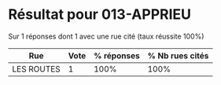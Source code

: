# Résultat pour 013-APPRIEU

Sur 1 réponses dont 1 avec une rue cité (taux réussite 100%)

| Rue | Vote | % réponses | % Nb rues cités|
|-----|------|------------|----------------|
| LES ROUTES | 1 | 100% | 100%|
